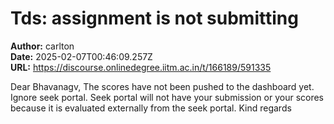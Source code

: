 # Tds: assignment is not submitting

**Author:** carlton  
**Date:** 2025-02-07T00:46:09.257Z  
**URL:** https://discourse.onlinedegree.iitm.ac.in/t/166189/591335

Dear Bhavanagv,
The scores have not been pushed to the dashboard yet. Ignore seek portal. Seek portal will not have your submission or your scores because it is evaluated externally from the seek portal.
Kind regards
